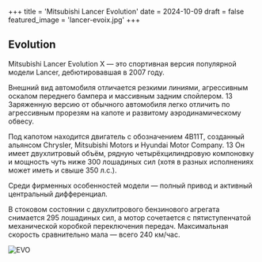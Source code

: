+++
title = 'Mitsubishi Lancer Evolution'
date = 2024-10-09
draft = false
featured_image = 'lancer-evoix.jpg'
+++
## Evolution
Mitsubishi Lancer Evolution X — это спортивная версия популярной модели Lancer, дебютировавшая в 2007 году. 

Внешний вид автомобиля отличается резкими линиями, агрессивным оскалом переднего бампера и массивным задним спойлером. 13 Заряженную версию от обычного автомобиля легко отличить по агрессивным прорезям на капоте и развитому аэродинамическому обвесу. 

Под капотом находится двигатель с обозначением 4B11T, созданный альянсом Chrysler, Mitsubishi Motors и Hyundai Motor Company. 13 Он имеет двухлитровый объём, рядную четырёхцилиндровую компоновку и мощность чуть ниже 300 лошадиных сил (хотя в разных исполнениях может иметь и свыше 350 л.с.). 

Среди фирменных особенностей модели — полный привод и активный центральный дифференциал.

В стоковом состоянии с двухлитрового бензинового агрегата снимается 295 лошадиных сил, а мотор сочетается с пятиступенчатой механической коробкой переключения передач. Максимальная скорость сравнительно мала — всего 240 км/час. 

![EVO](https://a.d-cd.net/7a78cdes-960.jpg)